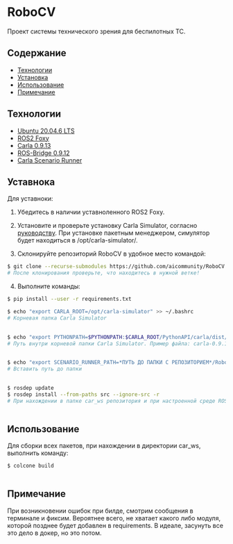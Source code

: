 # RoboCV
Проект системы технического зрения для беспилотных ТС.

## Содержание
- [Технологии](#технологии)
- [Установка](#установка)
- [Использование](#использование)
- [Примечание](#примечание)

## Технологии
- [Ubuntu 20.04.6 LTS](https://releases.ubuntu.com/focal/)
- [ROS2 Foxy](https://docs.ros.org/en/foxy/index.html)
- [Carla 0.9.13](https://carla.readthedocs.io/en/0.9.13/)
- [ROS-Bridge 0.9.12](https://carla.readthedocs.io/projects/ros-bridge/en/latest/)
- [Carla Scenario Runner ](https://carla-scenariorunner.readthedocs.io/en/latest/)

## Уставнока
Для уставноки:
1) Убедитесь в наличии уставноленного ROS2 Foxy.

2) Установите и проверьте установку Carla Simulator, согласно [руководству](https://carla.readthedocs.io/en/0.9.13/start_quickstart/). При установке пакетным менеджером, симулятор будет находиться в /opt/carla-simulator/.

3) Склонируйте репозиторий RoboCV в удобное место командой:
```sh
$ git clone --recurse-submodules https://github.com/aicommunity/RoboCV.git
# После клонирования проверьте, что находитесь в нужной ветке!
```

4) Выполните команды:
```sh
$ pip install --user -r requirements.txt
```		
```sh
$ echo "export CARLA_ROOT=/opt/carla-simulator" >> ~/.bashrc
# Корневая папка Carla Simulator
		
```	
```sh
$ echo "export PYTHONPATH=$PYTHONPATH:$CARLA_ROOT/PythonAPI/carla/dist/(*ВСТАВИТЬ ИМЯ ФАЙЛА*):$CARLA_ROOT/PythonAPI/carla" >> ~/.bashrc
# Путь внутри корневой папки Carla Simulator. Пример файла: сarla-0.9.13-py3.7-linux-x86_64.egg
		
```	
```sh
$ echo "export SCENARIO_RUNNER_PATH=*ПУТЬ ДО ПАПКИ С РЕПОЗИТОРИЕМ*/RoboCV/scenario_runner-0.9.13" >> ~/.bashrc
# Вставить путь до папки
		
```	
```sh
$ rosdep update
$ rosdep install --from-paths src --ignore-src -r
# При нахождении в папке car_ws репозитория и при настроенной среде ROS2 (source /opt/ros/foxy/setup.bash)
		
```	

## Использование
Для сборки всех пакетов, при нахождении в директории car_ws, выполнить команду:
```sh
$ colcone build
		
```	

## Примечание
При возникновении ошибок при билде, смотрим сообщения в терминале и фиксим. Вероятнее всего, не хватает какого либо модуля, которой позднее будет добавлен в requirements.
В идеале, засунуть все это дело в докер, но это потом.
